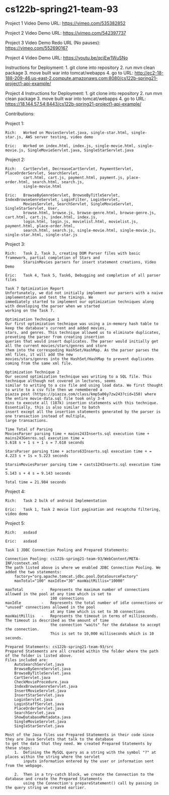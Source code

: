 # cs122b-spring21-team-93

Project 1 Video Demo URL:                   https://vimeo.com/535382852

Project 2 Video Demo URL:                   https://vimeo.com/542397737

Project 3 Video Demo Redo URL (No pauses):  https://vimeo.com/552690167

Project 4 Video Demo URL:                   https://youtu.be/qcjEw1WuSNo

Instructions for Deployment:
    1. git clone into repository
    2. run mvn clean package
    3. move built war into tomcat/webapps
    4. go to URL: http://ec2-18-188-209-46.us-east-2.compute.amazonaws.com:8080/cs122b-spring21-project1-api-example/

Project 4 Instructions for Deployment:
    1. git clone into repository
    2. run mvn clean package
    3. move built war into tomcat/webapps
    4. go to URL: https://18.144.57.54:8443/cs122b-spring21-project1-api-example/

Contributions:

Project 1:

    Rich:   Worked on MoviesServlet.java, single-star.html, single-star.js, AWS server testing, video demo

    Eric:   Worked on index.html, index.js, single-movie.html, single-movie.js, SingleMovieServlet.java, SingleStarServlet.java

Project 2:

    Rich:   CartServlet, DecreaseCartServlet, PaymentServlet, PlaceOrderServlet, SearchServlet,
            cart.html, cart.js, payment.html, payment.js, place-order.html, search.html, search.js,
            single-movie.html

    Eric:   BrowseByGenreServlet, BrowseByTitleServlet, IndexBrowseGenreServlet, LoginFilter, LoginServlet,
            MoviesServlet, SearchServlet, SingleMovieServlet, SingleStarServlet, User,
            browse.html, browse.js, browse-genre.html, browse-genre.js, cart.html, cart.js, index.html, index.js,
            login.html, login.js, movielist.html, movielist.js, payment.html, place-order.html,
            search.html, search.js, single-movie.html, single-movie.js, single-star.html, single-star.js

Project 3:

    Rich:   Task 2, Task 3, creating DOM Parser files with basic framework, partial completion of Stars and
            StarsinMovies parsers for insert statement creations, Video Demo

    Eric:   Task 4, Task 5, Task6, Debugging and completion of all parser files

    Task 7 Optimization Report
    Unfortunately, we did not initially implement our parsers with a naive implementation and test the timings. We
    immediately started to implement our optimization techniques along with developing the parser when we started
    working on the Task 7.

    Optimization Technique 1
    Our first optimization technique was using a in-memory hash table to keep the database's current and added movies,
    stars, and genres. This technique allowed us to eliminate duplicates, preveting the parser from creating insertion
    queries that would insert duplicates. The parser would initially get all the current movies/stars/genres and store
    them into the correspoding HashSet/HashMap. As the parser parses the xml files, it will add the new 
    movies/stars/genres into the HashSet/HashMap to prevent duplicates coming from the same xml file.

    Optimization Technique 2
    Our second optimization technique was writing to a SQL file. This technique although not covered in lectures, seems
    similar to writing to a csv file and using load data. We first thought to write to a csv file then we remembered a
    piazza post (https://piazza.com/class/kmp5a06y7zw243?cid=150) where the entire movie-data.sql file took only 3-4 
    mins to execute all (187k) insertion statements with this technique. Essentially, this is also similar to batch 
    insert except all the insertion statements generated by the parser is one transaction instead of multiple, 
    large transactions.

    Time Total of Parsing
    MoviesParser parsing time + mains243Inserts.sql execution time + mains243Genres.sql execution time = 
    5.618 s + 1 s + 1 s = 7.618 seconds

    StarsParser parsing time + actors63Inserts.sql execution time + =
    4.223 s + 1s = 5.223 seconds

    StarsinMoviesParser parsing time + casts124Inserts.sql execution time = 
    5.143 s + 4 s = 9.143 seconds

    Total time = 21.984 seconds

Project 4:

    Rich:   Task 2 bulk of android Implementation

    Eric:   Task 1, Task 2 movie list pagination and recaptcha filtering, video demo

Project 5:

    Rich:   asdasd

    Eric:   asdasd

    Task 1 JDBC Connection Pooling and Prepared Statements:
    
    Connection Pooling: cs122b-spring21-team-93/WebContent/META-INF/context.xml
    The path listed above is where we enabled JDBC Connection Pooling. We added the two statements:
        factory="org.apache.tomcat.jdbc.pool.DataSourceFactory"
        maxTotal="100" maxIdle="30" maxWaitMillis="10000"

    maxTotal        -   Represents the maximum number of connections allowed in the pool at any time which is set to 
                        100 connections
    maxIdle         -   Represents the total number of idle connections or "unused" connections allowed in the pool 
                        at any time which is set to 30 connections
    maxWaitMillis   -   Represents the timeout in terms of milliseconds. The timeout is described as the amount of time 
                        the connection "waits" for the database to accept the connection. 
                        This is set to 10,000 milliseconds which is 10 seconds.

    Prepared Statements: cs122b-spring21-team-93/src
    Prepared Statements are all created within the folder where the path of the folder is listed above. 
    Files included are:
        AutoSearchServlet.java
        BrowseByGenreServlet.java
        BrowseByTitleServlet.java
        CartServlet.java
        CheckMovieProcedure.java
        IndexBrowseGenreServlet.java
        InsertMovieServlet.java
        InsertStarServlet.java
        LoginServlet.java
        LoginStaffServlet.java
        PlaceOrderServlet.java
        SearchServlet.java
        ShowDatabaseMetadata.java
        SingleMovieServlet.java
        SingleStarServlet.java

    Most of the Java files use Prepared Statements in their code since they are Java Servlets that talk to the database 
    to get the data that they need. We created Prepared Statements by these steps:
        1.  Defining the MySQL query as a string with the symbol "?" at places within the string where the servlet 
            inputs information entered by the user or information sent from the webpage. 

        2.  Then in a try-catch block, we create the Connection to the database and create the Prepared Statements
            using the Connection's prepareStatement() call by passing in the query string we created earlier.
